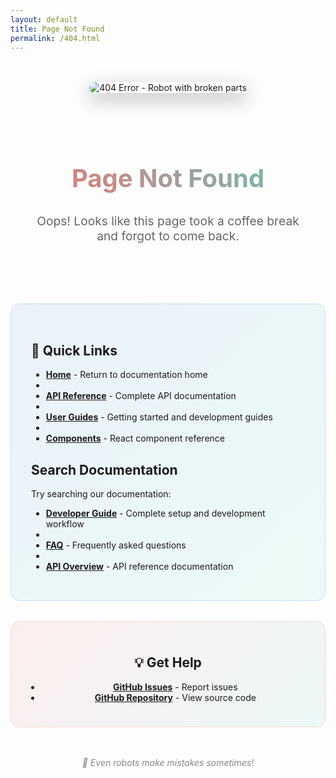 ```yaml
---
layout: default
title: Page Not Found
permalink: /404.html
---
```


<div style="text-align: center; margin: 3rem 0;">
  <img src="/Uptime-Watcher/assets/images/404-robot.png" alt="404 Error - Robot with broken parts" style="max-width: 400px; height: auto; border-radius: 15px; box-shadow: 0 10px 30px rgba(0,0,0,0.3); animation: float 3s ease-in-out infinite;">
</div>

<style>
@keyframes float {
  0%, 100% { transform: translateY(0px); }
  50% { transform: translateY(-10px); }
}
.fancy-title {
  background: linear-gradient(45deg, #ff6b6b, #4ecdc4, #45b7d1, #96ceb4);
  background-size: 400% 400%;
  -webkit-background-clip: text;
  background-clip: text;
  -webkit-text-fill-color: transparent;
  animation: gradientShift 3s ease infinite;
  text-align: center;
  font-size: 2.5rem;
  font-weight: bold;
  margin: 2rem 0;
}
@keyframes gradientShift {
  0% { background-position: 0% 50%; }
  50% { background-position: 100% 50%; }
  100% { background-position: 0% 50%; }
}
.error-container {
  text-align: center;
  max-width: 600px;
  margin: 0 auto;
  padding: 2rem;
}
.quick-links {
  background: linear-gradient(135deg, rgba(74, 144, 226, 0.1), rgba(80, 227, 194, 0.1));
  border-radius: 15px;
  padding: 2rem;
  margin: 2rem 0;
  border: 1px solid rgba(74, 144, 226, 0.2);
}
</style>

<div class="error-container">
  <h2 class="fancy-title">Page Not Found</h2>
  <p style="font-size: 1.2rem; color: #666; margin-bottom: 2rem;">Oops! Looks like this page took a coffee break and forgot to come back.</p>
</div>

<div class="quick-links">

## 🚀 Quick Links

- **[Home](/Uptime-Watcher)** - Return to documentation home
- 
- **[API Reference](/Uptime-Watcher/api)** - Complete API documentation
- 
- **[User Guides](/Uptime-Watcher/guides)** - Getting started and development guides
- 
- **[Components](/Uptime-Watcher/component-docs)** - React component reference

## Search Documentation

Try searching our documentation:

- **[Developer Guide](/Uptime-Watcher/guides/Developer-Guide)** - Complete setup and development workflow
- 
- **[FAQ](Uptime-Watcher/guides/FAQ)** - Frequently asked questions
- 
- **[API Overview](/Uptime-Watcher/api/)** - API reference documentation

</div>

<div style="text-align: center; margin: 2rem 0; padding: 1.5rem; background: linear-gradient(135deg, rgba(255, 107, 107, 0.1), rgba(78, 205, 196, 0.1)); border-radius: 15px; border: 1px solid rgba(255, 107, 107, 0.2);">

## 💡 Get Help

- **[GitHub Issues](https://github.com/Nick2bad4u/Uptime-Watcher/issues)** - Report issues
- **[GitHub Repository](https://github.com/Nick2bad4u/Uptime-Watcher)** - View source code

</div>

<div style="text-align: center; margin: 3rem 0; font-style: italic; color: #888;">
  <p>🤖 Even robots make mistakes sometimes!</p>
</div>
